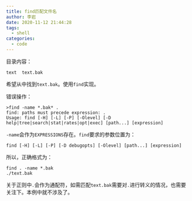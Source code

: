 ```yaml
---
title: find匹配文件名
author: 李岩
date: 2020-11-12 21:44:28
tags:
  - shell
categories:
  - code
---
```

目录内容：
```
text  text.bak
```
希望从中找到<code>text.bak</code>。使用<code>find</code>实现。
<!--more-->
错误操作：
```
>find -name *.bak* .
find: paths must precede expression: .
Usage: find [-H] [-L] [-P] [-Olevel] [-D help|tree|search|stat|rates|opt|exec] [path...] [expression]
```
<code>-name</code>会作为<code>EXPRESSIONS</code>存在。<code>find</code>要求的参数位置为：
```
find [-H] [-L] [-P] [-D debugopts] [-Olevel] [path...] [expression]
```
所以，正确格式为：
```
find . -name *.bak
./text.bak
```
关于正则中<code>.</code>会作为通配符，如需匹配<code>text.bak</code>需要对<code>.</code>进行转义的情况，也需要关注下。本例中就不涉及了。

